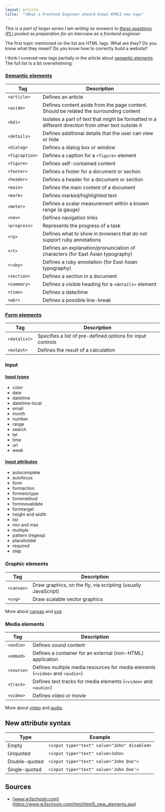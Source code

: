```yaml
---
layout: article
title:  "[What a Frontend Engineer should know] HTML5 new tags"
---
```


*This is a part of larger series I am writing as answers to [these questions (PL)](https://solutionchaser.com/rekrutacja-na-front-end-developera-porady-pytania/) posted as preparation for an interview as a frontend engineer.*

The first topic mentioned on the list are HTML tags. What are they? Do you know what they mean? Do you know how to correctly build a website?

I think I covered new tags partially in the article about [semantic elements](/blog/articles/html-semantic-elements.html). The full list is a bit overwhelming:

### [Semantic elements](https://www.w3schools.com/html/html5_semantic_elements.asp)

|Tag|Description|
|---|---|
|`<article>`|Defines an article|
|`<aside>`|Defines content aside from the page content. Should be related  the surrounding content|
|`<bdi>`|Isolates a part of text that might be formatted in a different direction from other text outside it|
|`<details>`|Defines additional details that the user can view or hide|
|`<dialog>`|Defines a dialog box or window|
|`<figcaption>`|Defines a caption for a `<figure>` element|
|`<figure>`|Defines self-contained content|
|`<footer>`|Defines a footer for a document or section|
|`<header>`|Defines a header for a document or section|
|`<main>`|Defines the main content of a document|
|`<mark>`|Defines marked/highlighted text|
|`<meter>`|Defines a scalar measurement within a known range (a gauge)|
|`<nav>`|Defines navigation links|
|`<progress>`|Represents the progress of a task|
|`<rp>`|Defines what to show in browsers that do not support ruby annotations|
|`<rt>`|Defines an explanation/pronunciation of characters (for East Asian typography)|
|`<ruby>`|Defines a ruby annotation (for East Asian typography)|
|`<section>`|Defines a section in a document|
|`<summary>`|Defines a visible heading for a `<details>` element|
|`<time>`|Defines a date/time|
|`<wbr>`|Defines a possible line-break|

### [Form elements](https://www.w3schools.com/html/html_form_elements.asp)

|Tag|Description|
|---|---|
|`<datalist>`|Specifies a list of pre-defined options for input controls|
|`<output>`|Defines the result of a calculation|

### Input

#### [Input types](https://www.w3schools.com/html/html_form_input_types.asp)

- color
- date
- datetime
- datetime-local
- email
- month
- number
- range
- search
- tel
- time
- url
- week

#### [Input attributes](https://www.w3schools.com/html/html_form_attributes.asp)

- autocomplete
- autofocus
- form
- formaction
- formenctype
- formmethod
- formnovalidate
- formtarget
- height and width
- list
- min and max
- multiple
- pattern (regexp)
- placeholder
- required
- step

### Graphic elements

|Tag|Description|
|---|---|
|`<canvas>`|Draw graphics, on the fly, via scripting (usually JavaScript)|
|`<svg>`|Draw scalable vector graphics|

More about [canvas](https://www.w3schools.com/html/html5_canvas.asp) and [svg](https://www.w3schools.com/html/html5_svg.asp).

### Media elements

|Tag|Description|
|---|---|
|`<audio>`|Defines sound content|
|`<embed>`|Defines a container for an external (non-HTML) application|
|`<source>`|Defines multiple media resources for media elements (`<video>` and `<audio>`)|
|`<track>`|Defines text tracks for media elements (`<video>` and `<audio>`)|
|`<video>`|Defines video or movie|

More about [video](https://www.w3schools.com/html/html5_video.asp) and [audio](https://www.w3schools.com/html/html5_audio.asp).

## New attribute syntax

|Type|Example|
|---|---|
|Empty|`<input type="text" value="John" disabled>`|
|Unquoted|`<input type="text" value=John>`|
Double-quoted|`<input type="text" value="John Doe">`|
|Single-quoted|`<input type="text" value='John Doe'>`|

## Sources

- [www.w3schools.com](https://www.w3schools.com/html/html5_new_elements.asp)